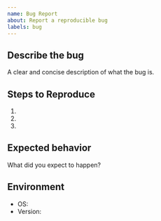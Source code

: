 ```yaml
---
name: Bug Report
about: Report a reproducible bug
labels: bug
---
```


## Describe the bug

A clear and concise description of what the bug is.

## Steps to Reproduce

1.
2.
3.

## Expected behavior

What did you expect to happen?

## Environment

- OS:
- Version:

